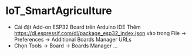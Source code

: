 # IoT_SmartAgriculture

- Cài đặt Add-on ESP32 Board trên Arduino IDE
Thêm https://dl.espressif.com/dl/package_esp32_index.json
vào trong File -> Preferences -> Additional Boards Manager URLs
- Chọn Tools -> Board -> Boards Manager ...
